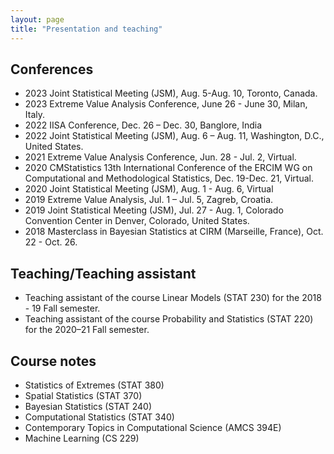 ```yaml
---
layout: page
title: "Presentation and teaching"
---
```


## Conferences
- 2023 Joint Statistical Meeting (JSM), Aug. 5-Aug. 10,  Toronto, Canada.
- 2023 Extreme Value Analysis Conference, June 26 - June 30, Milan, Italy.
- 2022 IISA Conference, Dec. 26 – Dec. 30, Banglore, India
- 2022 Joint Statistical Meeting (JSM), Aug. 6 – Aug. 11,  Washington, D.C., United States. 
- 2021 Extreme Value Analysis Conference, Jun. 28 - Jul. 2, Virtual.
- 2020 CMStatistics 13th International Conference of the ERCIM WG on Computational and
Methodological Statistics, Dec. 19-Dec. 21, Virtual.
- 2020 Joint Statistical Meeting (JSM), Aug. 1 - Aug. 6, Virtual
- 2019 Extreme Value Analysis, Jul. 1 – Jul. 5, Zagreb, Croatia.
- 2019 Joint Statistical Meeting (JSM), Jul. 27 - Aug. 1, Colorado Convention
Center in Denver, Colorado, United States.
- 2018 Masterclass in Bayesian Statistics at CIRM (Marseille, France), Oct. 22 - Oct. 26.

## Teaching/Teaching assistant
- Teaching assistant of the course Linear Models (STAT 230) for the 2018 - 19 Fall semester.
- Teaching assistant of the course Probability and Statistics (STAT 220) for the
2020–21 Fall semester. 

## Course notes 
- Statistics of Extremes (STAT 380)
- Spatial Statistics (STAT 370)
- Bayesian Statistics (STAT 240)
- Computational Statistics (STAT 340)
- Contemporary Topics in Computational Science (AMCS 394E)
- Machine Learning (CS 229) 
